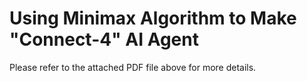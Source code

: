 # Using Minimax Algorithm to Make "Connect-4" AI Agent

Please refer to the attached PDF file above for more details.


